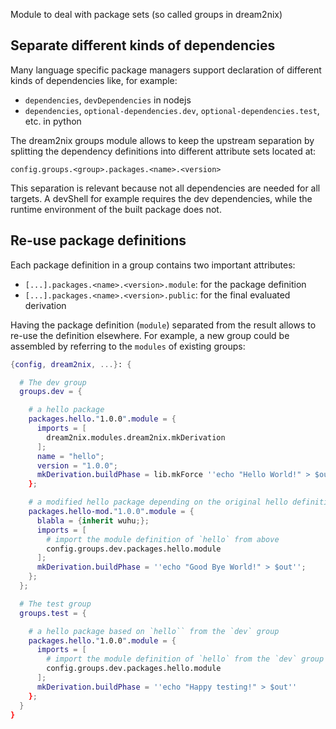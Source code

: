 Module to deal with package sets (so called groups in dream2nix)


## Separate different kinds of dependencies

Many language specific package managers support declaration of different kinds of dependencies like, for example:
  - `dependencies`, `devDependencies` in nodejs
  - `dependencies`, `optional-dependencies.dev`, `optional-dependencies.test`, etc. in python

The dream2nix groups module allows to keep the upstream separation by splitting the dependency definitions into different attribute sets located at:
```
config.groups.<group>.packages.<name>.<version>
```

This separation is relevant because not all dependencies are needed for all targets.
A devShell for example requires the dev dependencies, while the runtime environment of the built package does not.

## Re-use package definitions

Each package definition in a group contains two important attributes:
- `[...].packages.<name>.<version>.module`: for the package definition
- `[...].packages.<name>.<version>.public`: for the final evaluated derivation

Having the package definition (`module`) separated from the result allows to re-use the definition elsewhere.
For example, a new group could be assembled by referring to the `modules` of existing groups:

```nix
{config, dream2nix, ...}: {

  # The dev group
  groups.dev = {

    # a hello package
    packages.hello."1.0.0".module = {
      imports = [
        dream2nix.modules.dream2nix.mkDerivation
      ];
      name = "hello";
      version = "1.0.0";
      mkDerivation.buildPhase = lib.mkForce ''echo "Hello World!" > $out''
    };

    # a modified hello package depending on the original hello definition
    packages.hello-mod."1.0.0".module = {
      blabla = {inherit wuhu;};
      imports = [
        # import the module definition of `hello` from above
        config.groups.dev.packages.hello.module
      ];
      mkDerivation.buildPhase = ''echo "Good Bye World!" > $out'';
    };
  };

  # The test group
  groups.test = {

    # a hello package based on `hello`` from the `dev` group
    packages.hello."1.0.0".module = {
      imports = [
        # import the module definition of `hello` from the `dev` group
        config.groups.dev.packages.hello.module
      ];
      mkDerivation.buildPhase = ''echo "Happy testing!" > $out''
    };
  }
}
```
